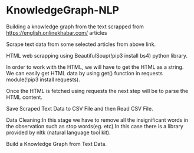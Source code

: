 # KnowledgeGraph-NLP
Building a knowledge graph from the text scrapped from https://english.onlinekhabar.com/ articles

Scrape text data from some selected articles from above link.

HTML web scrapping using BeautifulSoup(!pip3 install bs4) python library.

In order to work with the HTML, we will have to get the HTML as a string. We can easily get HTML data by using get() function in requests module(!pip3 install requests).

Once the HTML is fetched using requests the next step will be to parse the HTML content.


Save Scraped Text Data to CSV File and then Read CSV File.

Data Cleaning:In this stage we have to remove all the insignificant words in the observation such as stop words(eg. etc).In this case there is a library provided by nltk (natural language tool kit).


Build a Knowledge Graph from Text Data.
